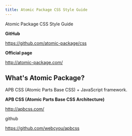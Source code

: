 ```yaml
---
title: Atomic Package CSS Style Guide
---
```


Atomic Package CSS Style Guide


**GitHub**

https://github.com/atomic-package/css


**Official page**

http://atomic-package.com/


## What's Atomic Package?

APB CSS (Atomic Parts Base CSS) + JavaScript framework.


**APB CSS (Atomic Parts Base CSS Architecture)**

http://apbcss.com/

github

https://github.com/webcyou/apbcss